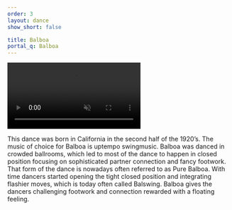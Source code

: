 ```yaml
---
order: 3
layout: dance
show_short: false

title: Balboa
portal_q: Balboa
---
```


<!--
<div class="gif-reveal" style="background-image: url('{{ site.urlimg }}balboa-gif-cover.png');">
	<img src="{{ site.urlimg }}balboa.gif" class="gif">
</div>
-->

<a href="https://www.youtube.com/watch?v=FKbznxrt6YQ" target="_blank" class="article-media">
	<video playsinline autoplay muted loop>
		<source alt="{{ site.title }}" src="{{ site.urlvid }}balboa.webm" type="video/webm" />
	</video>
</a>

This dance was born in California in the second half of the 1920’s. The music of choice for Balboa is uptempo swingmusic. Balboa was danced in crowded ballrooms, which led to most of the dance to happen in closed position focusing on sophisticated partner connection and fancy footwork. That form of the dance is nowadays often referred to as Pure Balboa. With time dancers started opening the tight closed position and integrating flashier moves, which is today often called Balswing. Balboa gives the dancers challenging footwork and connection rewarded with a floating feeling.
